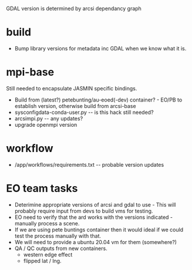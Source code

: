 GDAL version is determined by arcsi dependancy graph

build
=====

* Bump library versions for metadata inc GDAL when we know what it is.

mpi-base
========

Still needed to encapsulate JASMIN specific bindings.

* Build from (latest?) petebunting/au-eoed(-dev) container? - EO/PB to establish version, otherwise build from arcsi-base
* sysconfigdata-conda-user.py -- is this hack still needed?
* arcsimpi.py -- any updates?
* upgrade openmpi version



workflow
========

* /app/workflows/requirements.txt -- probable version updates

EO team tasks
=============

* Deterimine appropriate versions of arcsi and gdal to use - This will probably require input from devs to build vms for testing.
* EO need to verify that the ard works with the versions indicated - manually process a scene.
* If we are using pete buntings container then it would ideal if we could test the process manually with that. 
* We will need to provide a ubuntu 20.04 vm for them (somewhere?)
* QA / QC outputs from new containers. 
    * western edge effect
    * flipped lat / lng.
